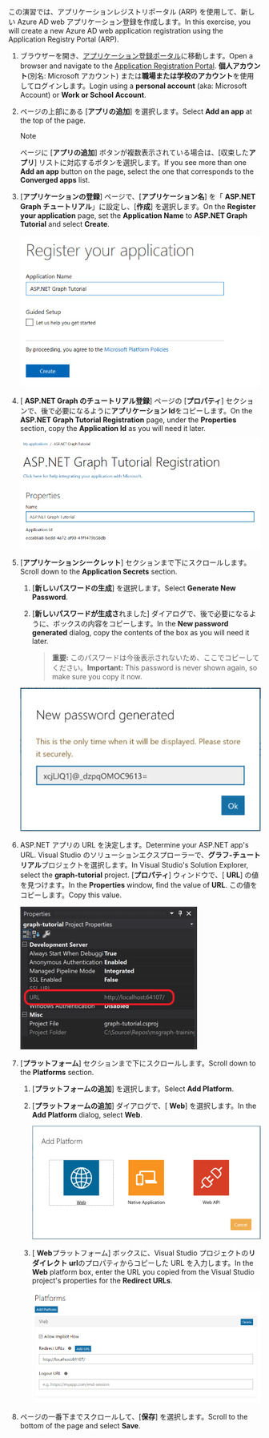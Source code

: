 <!-- markdownlint-disable MD002 MD041 -->

<span data-ttu-id="987ef-101">この演習では、アプリケーションレジストリポータル (ARP) を使用して、新しい Azure AD web アプリケーション登録を作成します。</span><span class="sxs-lookup"><span data-stu-id="987ef-101">In this exercise, you will create a new Azure AD web application registration using the Application Registry Portal (ARP).</span></span>

1. <span data-ttu-id="987ef-102">ブラウザーを開き、[アプリケーション登録ポータル](https://apps.dev.microsoft.com)に移動します。</span><span class="sxs-lookup"><span data-stu-id="987ef-102">Open a browser and navigate to the [Application Registration Portal](https://apps.dev.microsoft.com).</span></span> <span data-ttu-id="987ef-103">**個人アカウント**(別名: Microsoft アカウント) または**職場または学校のアカウント**を使用してログインします。</span><span class="sxs-lookup"><span data-stu-id="987ef-103">Login using a **personal account** (aka: Microsoft Account) or **Work or School Account**.</span></span>

1. <span data-ttu-id="987ef-104">ページの上部にある [**アプリの追加**] を選択します。</span><span class="sxs-lookup"><span data-stu-id="987ef-104">Select **Add an app** at the top of the page.</span></span>

    > [!NOTE]
    > <span data-ttu-id="987ef-105">ページに [**アプリの追加**] ボタンが複数表示されている場合は、[収束した**アプリ**] リストに対応するボタンを選択します。</span><span class="sxs-lookup"><span data-stu-id="987ef-105">If you see more than one **Add an app** button on the page, select the one that corresponds to the **Converged apps** list.</span></span>

1. <span data-ttu-id="987ef-106">[**アプリケーションの登録**] ページで、[**アプリケーション名**] を「 **ASP.NET Graph チュートリアル**」に設定し、[**作成**] を選択します。</span><span class="sxs-lookup"><span data-stu-id="987ef-106">On the **Register your application** page, set the **Application Name** to **ASP.NET Graph Tutorial** and select **Create**.</span></span>

    ![アプリ登録ポータル web サイトで新しいアプリを作成するスクリーンショット](./images/arp-create-app-01.png)

1. <span data-ttu-id="987ef-108">[ **ASP.NET Graph のチュートリアル登録**] ページの [**プロパティ**] セクションで、後で必要になるように**アプリケーション Id**をコピーします。</span><span class="sxs-lookup"><span data-stu-id="987ef-108">On the **ASP.NET Graph Tutorial Registration** page, under the **Properties** section, copy the **Application Id** as you will need it later.</span></span>

    ![新しく作成されたアプリケーションの ID のスクリーンショット](./images/arp-create-app-02.png)

1. <span data-ttu-id="987ef-110">[**アプリケーションシークレット**] セクションまで下にスクロールします。</span><span class="sxs-lookup"><span data-stu-id="987ef-110">Scroll down to the **Application Secrets** section.</span></span>

    1. <span data-ttu-id="987ef-111">[**新しいパスワードの生成**] を選択します。</span><span class="sxs-lookup"><span data-stu-id="987ef-111">Select **Generate New Password**.</span></span>
    1. <span data-ttu-id="987ef-112">[**新しいパスワードが生成さ**れました] ダイアログで、後で必要になるように、ボックスの内容をコピーします。</span><span class="sxs-lookup"><span data-stu-id="987ef-112">In the **New password generated** dialog, copy the contents of the box as you will need it later.</span></span>

        > <span data-ttu-id="987ef-113">**重要:** このパスワードは今後表示されないため、ここでコピーしてください。</span><span class="sxs-lookup"><span data-stu-id="987ef-113">**Important:** This password is never shown again, so make sure you copy it now.</span></span>

    ![新しく作成されたアプリケーションのパスワードのスクリーンショット](./images/arp-create-app-03.png)

1. <span data-ttu-id="987ef-115">ASP.NET アプリの URL を決定します。</span><span class="sxs-lookup"><span data-stu-id="987ef-115">Determine your ASP.NET app's URL.</span></span> <span data-ttu-id="987ef-116">Visual Studio のソリューションエクスプローラーで、**グラフ-チュートリアル**プロジェクトを選択します。</span><span class="sxs-lookup"><span data-stu-id="987ef-116">In Visual Studio's Solution Explorer, select the **graph-tutorial** project.</span></span> <span data-ttu-id="987ef-117">[**プロパティ**] ウィンドウで、[ **URL**] の値を見つけます。</span><span class="sxs-lookup"><span data-stu-id="987ef-117">In the **Properties** window, find the value of **URL**.</span></span> <span data-ttu-id="987ef-118">この値をコピーします。</span><span class="sxs-lookup"><span data-stu-id="987ef-118">Copy this value.</span></span>

    ![Visual Studio の [プロパティ] ウィンドウのスクリーンショット](./images/vs-project-url.png)

1. <span data-ttu-id="987ef-120">[**プラットフォーム**] セクションまで下にスクロールします。</span><span class="sxs-lookup"><span data-stu-id="987ef-120">Scroll down to the **Platforms** section.</span></span>

    1. <span data-ttu-id="987ef-121">[**プラットフォームの追加**] を選択します。</span><span class="sxs-lookup"><span data-stu-id="987ef-121">Select **Add Platform**.</span></span>
    1. <span data-ttu-id="987ef-122">[**プラットフォームの追加**] ダイアログで、[ **Web**] を選択します。</span><span class="sxs-lookup"><span data-stu-id="987ef-122">In the **Add Platform** dialog, select **Web**.</span></span>

        ![アプリのプラットフォームを作成するスクリーンショット](./images/arp-create-app-04.png)

    1. <span data-ttu-id="987ef-124">[ **Web**プラットフォーム] ボックスに、Visual Studio プロジェクトの**リダイレクト url**のプロパティからコピーした URL を入力します。</span><span class="sxs-lookup"><span data-stu-id="987ef-124">In the **Web** platform box, enter the URL you copied from the Visual Studio project's properties for the **Redirect URLs**.</span></span>

        ![アプリケーションに新たに追加された Web プラットフォームのスクリーンショット](./images/arp-create-app-05.png)

1. <span data-ttu-id="987ef-126">ページの一番下までスクロールして、[**保存**] を選択します。</span><span class="sxs-lookup"><span data-stu-id="987ef-126">Scroll to the bottom of the page and select **Save**.</span></span>
